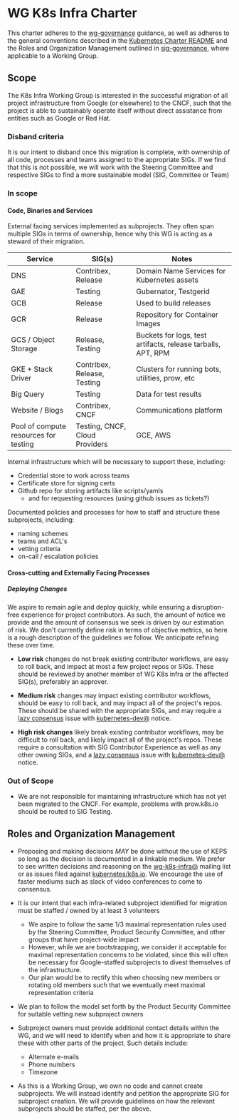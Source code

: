 # WG K8s Infra Charter

This charter adheres to the [wg-governance] guidance, as well as
adheres to the general conventions described in the [Kubernetes
Charter README] and the Roles and Organization Management outlined
in [sig-governance], where applicable to a Working Group.

## Scope

The K8s Infra Working Group is interested in the successful migration of all
project infrastructure from Google (or elsewhere) to the CNCF, such that the
project is able to sustainably operate itself without direct assistance from
entities such as Google or Red Hat.

### Disband criteria

It is our intent to disband once this migration is complete, with ownership
of all code, processes and teams assigned to the appropriate SIGs. If we find
that this is not possible, we will work with the Steering Committee and
respective SIGs to find a more sustainable model (SIG, Committee or Team)

### In scope

#### Code, Binaries and Services

External facing services implemented as subprojects. They often span multiple
SIGs in terms of ownership, hence why this WG is acting as a steward of their
migration.

| Service | SIG(s) | Notes |
| --- | --- | --- |
| DNS | Contribex, Release | Domain Name Services for Kubernetes assets |
| GAE | Testing | Gubernator, Testgerid |
| GCB | Release | Used to build releases |
| GCR | Release | Repository for Container Images |
| GCS / Object Storage | Release, Testing | Buckets for logs, test artifacts, release tarballs, APT, RPM |
| GKE + Stack Driver | Contribex, Release, Testing | Clusters for running bots, utilities, prow, etc |
| Big Query | Testing | Data for test results |
| Website / Blogs | Contribex, CNCF | Communications platform |
| Pool of compute resources for testing | Testing, CNCF, Cloud Providers| GCE, AWS | 

Internal infrastructure which will be necessary to support these, including:

- Credential store to work across teams
- Certificate store for signing certs
- Github repo for storing artifacts like scripts/yamls
  - and for requesting resources (using github issues as tickets?)

Documented policies and processes for how to staff and structure these
subprojects, including:

- naming schemes
- teams and ACL's
- vetting criteria
- on-call / escalation policies

#### Cross-cutting and Externally Facing Processes

##### Deploying Changes

We aspire to remain agile and deploy quickly, while ensuring a disruption-free
experience for project contributors. As such, the amount of notice we provide
and the amount of consensus we seek is driven by our estimation of risk. We
don't currently define risk in terms of objective metrics, so here is a rough
description of the guidelines we follow. We anticipate refining these over
time.

- **Low risk** changes do not break existing contributor workflows, are easy
  to roll back, and impact at most a few project repos or SIGs. These should
  be reviewed by another member of WG K8s infra or the affected SIG(s),
  preferably an approver.

- **Medium risk** changes may impact existing contributor workflows, should be
  easy to roll back, and may impact all of the project's repos. These should
  be shared with the appropriate SIGs, and may require a [lazy consensus]
  issue with [kubernetes-dev@] notice.

- **High risk changes** likely break existing contributor workflows, may be
  difficult to roll back, and likely impact all of the project's repos. These
  require a consultation with SIG Contributor Experience as well as any other
  owning SIGs, and a [lazy consensus] issue with [kubernetes-dev@] notice.

### Out of Scope

- We are not responsible for maintaining infrastructure which has not yet been
  migrated to the CNCF. For example, problems with prow.k8s.io should be routed
  to SIG Testing.

## Roles and Organization Management

- Proposing and making decisions _MAY_ be done without the use of KEPS so long
  as the decision is documented in a linkable medium. We prefer to see written
  decisions and reasoning on the [wg-k8s-infra@] mailing list or as issues
  filed against [kubernetes/k8s.io]. We encourage the use of faster mediums
  such as slack of video conferences to come to consensus.

- It is our intent that each infra-related subproject identified for migration
  must be  staffed / owned by at least 3 volunteers

  - We aspire to follow the same 1/3 maximal representation rules used by the
    Steering Committee, Product Security Committee, and other groups that have
    project-wide impact
  - However, while we are bootstrapping, we consider it acceptable for maximal
    representation concerns to be violated, since this will often be necessary
    for Google-staffed subprojects to divest themselves of the infrastructure.
  - Our plan would be to rectify this when choosing new members or rotating
    old members such that we eventually meet maximal representation criteria

- We plan to follow the model set forth by the Product Security Committee for
  suitable vetting new subproject owners

- Subproject owners must provide additional contact details within the WG, and
  we will need to identify when and how it is appropriate to share these with
  other parts of the project.  Such details include:
  - Alternate e-mails
  - Phone numbers
  - Timezone

- As this is a Working Group, we own no code and cannot create subprojects. We
  will instead identify and petition the appropriate SIG for subproject 
  creation. We will provide guidelines on how the relevant subprojects should
  be staffed, per the above.

[sig-governance]: https://github.com/kubernetes/community/blob/master/committee-steering/governance/sig-governance.md
[wg-governance]: https://github.com/kubernetes/community/blob/master/committee-steering/governance/wg-governance.md
[Kubernetes Charter README]: https://github.com/kubernetes/community/blob/master/committee-steering/governance/README.md
[lazy consensus]: http://en.osswiki.info/concepts/lazy_consensus

[kubernetes-dev@]: https://groups.google.com/forum/#!forum/kubernetes-dev
[wg-k8s-infra@]: https://groups.google.com/forum/#!forum/kubernetes-wg-k8s-infra
[kubernetes/k8s.io]: https://git.k8s.io/k8s.io
